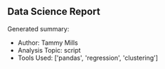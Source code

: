 ## Data Science Report

Generated summary:

- Author: Tammy Mills
- Analysis Topic: script
- Tools Used: ['pandas', 'regression', 'clustering']
